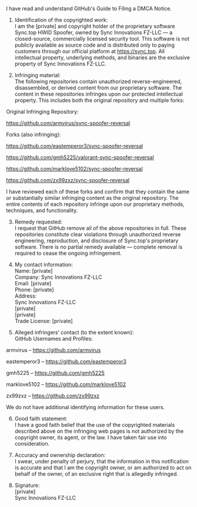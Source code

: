 I have read and understand GitHub's Guide to Filing a DMCA Notice.  
  
1. Identification of the copyrighted work:  
I am the [private] and copyright holder of the proprietary software Sync.top HWID Spoofer, owned by Sync Innovations FZ-LLC — a closed-source, commercially licensed security tool. This software is not publicly available as source code and is distributed only to paying customers through our official platform at https://sync.top. All intellectual property, underlying methods, and binaries are the exclusive property of Sync Innovations FZ-LLC.  
  
2. Infringing material:  
The following repositories contain unauthorized reverse-engineered, disassembled, or derived content from our proprietary software. The content in these repositories infringes upon our protected intellectual property. This includes both the original repository and multiple forks:  
  
Original Infringing Repository:  
  
https://github.com/armvirus/sync-spoofer-reversal  
  
Forks (also infringing):  
  
https://github.com/eastemperor3/sync-spoofer-reversal  
  
https://github.com/gmh5225/valorant-sync-spoofer-reversal  
  
https://github.com/marklove5102/sync-spoofer-reversal  
  
https://github.com/zx99zxz/sync-spoofer-reversal  
  
I have reviewed each of these forks and confirm that they contain the same or substantially similar infringing content as the original repository. The entire contents of each repository infringe upon our proprietary methods, techniques, and functionality.  
  
3. Remedy requested:  
I request that GitHub remove all of the above repositories in full. These repositories constitute clear violations through unauthorized reverse engineering, reproduction, and disclosure of Sync.top's proprietary software. There is no partial remedy available — complete removal is required to cease the ongoing infringement.  
  
4. My contact information:  
Name: [private]    
Company: Sync Innovations FZ-LLC  
Email: [private]    
Phone: [private]    
Address:    
Sync Innovations FZ-LLC  
[private]    
[private]    
Trade License: [private]    
  
5. Alleged infringers’ contact (to the extent known):  
GitHub Usernames and Profiles:  
  
armvirus – https://github.com/armvirus  
  
eastemperor3 – https://github.com/eastemperor3  
  
gmh5225 – https://github.com/gmh5225  
  
marklove5102 – https://github.com/marklove5102  
  
zx99zxz – https://github.com/zx99zxz  
  
We do not have additional identifying information for these users.  
  
6. Good faith statement:  
I have a good faith belief that the use of the copyrighted materials described above on the infringing web pages is not authorized by the copyright owner, its agent, or the law. I have taken fair use into consideration.  
  
7. Accuracy and ownership declaration:  
I swear, under penalty of perjury, that the information in this notification is accurate and that I am the copyright owner, or am authorized to act on behalf of the owner, of an exclusive right that is allegedly infringed.  
  
8. Signature:  
[private]  
Sync Innovations FZ-LLC  
